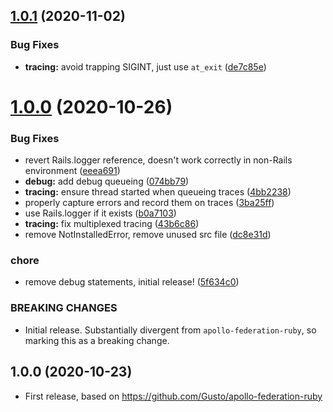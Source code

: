 ## [1.0.1](https://github.com/EnjoyTech/apollo-studio-tracing-ruby/compare/v1.0.0...v1.0.1) (2020-11-02)


### Bug Fixes

* **tracing:** avoid trapping SIGINT, just use `at_exit` ([de7c85e](https://github.com/EnjoyTech/apollo-studio-tracing-ruby/commit/de7c85e63b455a98474694a972daf001f8b12719))

# [1.0.0](https://github.com/EnjoyTech/apollo-studio-tracing-ruby/compare/v0.1.0...v1.0.0) (2020-10-26)


### Bug Fixes

* revert Rails.logger reference, doesn't work correctly in non-Rails environment ([eeea691](https://github.com/EnjoyTech/apollo-studio-tracing-ruby/commit/eeea6913be0171db0b45c58ff6b34dddbbea764b))
* **debug:** add debug queueing ([074bb79](https://github.com/EnjoyTech/apollo-studio-tracing-ruby/commit/074bb79aef78a7b5f65744dd5a6ea4a913de4338))
* **tracing:** ensure thread started when queueing traces ([4bb2238](https://github.com/EnjoyTech/apollo-studio-tracing-ruby/commit/4bb22387fc5230909b1201a58b7be922a153dcb7))
* properly capture errors and record them on traces ([3ba25ff](https://github.com/EnjoyTech/apollo-studio-tracing-ruby/commit/3ba25fff60efab9a98f6212192b7543de9a19057))
* use Rails.logger if it exists ([b0a7103](https://github.com/EnjoyTech/apollo-studio-tracing-ruby/commit/b0a7103882cda74dbcf39cf6f84339e655e3506b))
* **tracing:** fix multiplexed tracing ([43b6c86](https://github.com/EnjoyTech/apollo-studio-tracing-ruby/commit/43b6c86006be2f300211b2c2bccdf5b8d0ffc658))
* remove NotInstalledError, remove unused src file ([dc8e31d](https://github.com/EnjoyTech/apollo-studio-tracing-ruby/commit/dc8e31da901c998ef1bafc6a5b28aae51f3ee0c6))


### chore

* remove debug statements, initial release! ([5f634c0](https://github.com/EnjoyTech/apollo-studio-tracing-ruby/commit/5f634c05f5560fa6cf9f68cfb5837c715828214c))


### BREAKING CHANGES

* Initial release. Substantially divergent from `apollo-federation-ruby`, so marking
this as a breaking change.

## 1.0.0 (2020-10-23)

- First release, based on https://github.com/Gusto/apollo-federation-ruby

